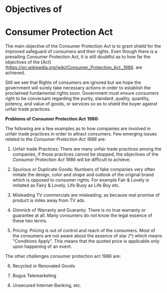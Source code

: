 # Objectives of

# Consumer Protection Act

The main objective of the Consumer Protection Act is to grant shield for the improved safeguard of consumers and their rights. Even though there is a prevailing Consumer Protection Act, it is still doubtful as to how far the objectives of the [Act](https://en.wikipedia.org/wiki/Consumer_Protection_Act,_1986. are  achieved.

Still we see that Rights of consumers are ignored but we hope the government will surely take necessary actions in order to establish the proclaimed fundamental rights soon. Government must ensure consumers right to be conversant regarding the purity, standard ,quality, quantity, potency, and value of goods, or services so as to shield the buyer against unfair trade practices.

**Problems of**  **Consumer Protection Act**  **1986:**

The following are a few  examples  as to  how  companies  are  involved  in  unfair  trade practices  in  order  to  attract  consumers. Few emerging issues related to the _Consumer Protection Act 1986_ are:

1. Unfair trade Practices: There are many unfair trade practices among the companies, if those practices cannot be stopped, the objectives of the _Consumer Protection Act_ 1986 will be difficult to achieve.

2. Spurious or Duplicate Goods: Numbers of fake companies very often imitate the design, color and shape and outlook of the original brand which is opposed to consumer rights. For example Fair & Lovely is imitated as Fairy & Lovely, Life Buoy as Life Boy etc.

3. Misleading  TV commercials are misleading; as because real promise of product is miles away from TV ads.

4. Gimmick of Warranty and Guaranty: There is no true warranty or guarantee at all. Many consumers do not know the legal essence of these two terms.

5. Pricing: Pricing is out of control and reach of the consumers. Most  of  the  consumers are  not  aware  about  the  essence  of  star  (\*)  which  means &quot;Conditions Apply&quot;. This means that the quoted price is applicable only upon happening of an event.

The other challenges consumer protection act 1986 are:

6. Recycled or Renovated Goods

7. Bogus Telemarketing

8. Unsecured Internet-Banking, etc.

